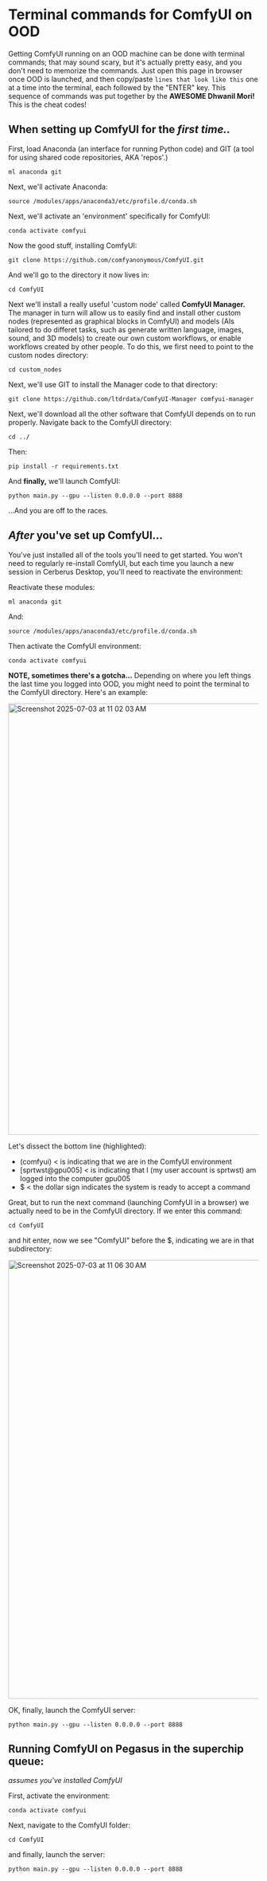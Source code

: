 # Terminal commands for ComfyUI on OOD
Getting ComfyUI running on an OOD machine can be done with terminal commands; that may sound scary, but it's actually pretty easy, and you don't need to memorize the commands. Just open this page in browser once OOD is launched, and then copy/paste `lines that look like this` one at a time into the terminal, each followed by the "ENTER" key. This sequence of commands was put together by the **AWESOME Dhwanil Mori!** This is the cheat codes!

## When setting up ComfyUI for the *first time..*
First, load Anaconda (an interface for running Python code) and GIT (a tool for using shared code repositories, AKA 'repos'.)

```
ml anaconda git
```

Next, we'll activate Anaconda:

```
source /modules/apps/anaconda3/etc/profile.d/conda.sh
```

Next, we'll activate an 'environment' specifically for ComfyUI:

```
conda activate comfyui
```

Now the good stuff, installing ComfyUI:

```
git clone https://github.com/comfyanonymous/ComfyUI.git
```

And we'll go to the directory it now lives in:

```
cd ComfyUI
```

Next we'll install a really useful 'custom node' called **ComfyUI Manager.** The manager in turn will allow us to easily find and install other custom nodes (represented as graphical blocks in ComfyUI) and models (AIs tailored to do differet tasks, such as generate written language, images, sound, and 3D models) to create our own custom workflows, or enable workflows created by other people. To do this, we first need to point to the custom nodes directory:

```
cd custom_nodes
```

Next, we'll use GIT to install the Manager code to that directory:

```
git clone https://github.com/ltdrdata/ComfyUI-Manager comfyui-manager
```

Next, we'll download all the other software that ComfyUI depends on to run properly. Navigate back to the ComfyUI directory:

```
cd ../
```

Then:

```
pip install -r requirements.txt
```

And **finally,** we'll launch ComfyUI:

```
python main.py --gpu --listen 0.0.0.0 --port 8888
```

...And you are off to the races.

## *After* you've set up ComfyUI...
You've just installed all of the tools you'll need to get started. You won't need to regularly re-install ComfyUI, but each time you launch a new session in Cerberus Desktop, you'll need to reactivate the environment:

Reactivate these modules:

```
ml anaconda git
```

And:

```
source /modules/apps/anaconda3/etc/profile.d/conda.sh
```

Then activate the ComfyUI environment:

```
conda activate comfyui
```

**NOTE, sometimes there's a gotcha...**
Depending on where you left things the last time you logged into OOD, you might need to point the terminal to the ComfyUI directory. Here's an example:

<img width="866" alt="Screenshot 2025-07-03 at 11 02 03 AM" src="https://github.com/user-attachments/assets/2e9bbcff-7e5a-4283-91a0-d4ed0a921bf8" />

Let's dissect the bottom line (highlighted):
+ (comfyui) < is indicating that we are in the ComfyUI environment
+ [sprtwst@gpu005] < is indicating that I (my user account is sprtwst) am logged into the computer gpu005
+ $ < the dollar sign indicates the system is ready to accept a command

Great, but to run the next command (launching ComfyUI in a browser) we actually need to be in the ComfyUI directory. If we enter this command:

```
cd ComfyUI
```

and hit enter, now we see "ComfyUI" before the $, indicating we are in that subdirectory:

<img width="881" alt="Screenshot 2025-07-03 at 11 06 30 AM" src="https://github.com/user-attachments/assets/a4929436-731f-4c2e-bfb8-9891d0969ae5" />


OK, finally, launch the ComfyUI server:

```
python main.py --gpu --listen 0.0.0.0 --port 8888
```

## Running ComfyUI on Pegasus in the superchip queue:
*assumes you've installed ComfyUI*

First, activate the environment:

```
conda activate comfyui
```

Next, navigate to the ComfyUI folder:

```
cd ComfyUI
```

and finally, launch the server:

```
python main.py --gpu --listen 0.0.0.0 --port 8888
```
